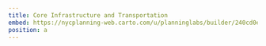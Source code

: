 ```yaml
---
title: Core Infrastructure and Transportation
embed: https://nycplanning-web.carto.com/u/planninglabs/builder/240cd0ed-5ad8-484e-8c5e-643ef1cdd326/embed?state=%7B%22map%22%3A%7B%22ne%22%3A%5B40.701919090383136%2C-74.03154373168947%5D%2C%22sw%22%3A%5B40.76546147212545%2C-73.94708633422853%5D%2C%22center%22%3A%5B40.7336978669935%2C-73.989315032959%5D%2C%22zoom%22%3A14%7D%2C%22widgets%22%3A%7B%2221875235-9b76-4c44-bf11-2648efda9202%22%3A%7B%22acceptedCategories%22%3A%5B%22CORE+INFRASTRUCTURE+AND+TRANSPORTATION%22%5D%2C%22collapsed%22%3Atrue%7D%7D%7D
position: a
---
```

